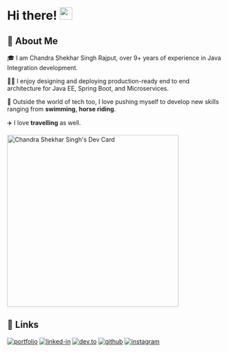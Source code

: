 <!--
**cssrajput/cssrajput** is a ✨ _special_ ✨ repository because its `README.md` (this file) appears on your GitHub profile.

Here are some ideas to get you started:

- 🔭 I’m currently working on ...
- 🌱 I’m currently learning ...
- 👯 I’m looking to collaborate on ...
- 🤔 I’m looking for help with ...
- 💬 Ask me about ...
- 📫 How to reach me: ...
- 😄 Pronouns: ...
- ⚡ Fun fact: ...
-->

# Hi there! <img src="https://media.giphy.com/media/hvRJCLFzcasrR4ia7z/giphy.gif" width="29px">

## 🚀 About Me

🎓 I am Chandra Shekhar Singh Rajput, over 9+ years of experience in Java Integration development.

👨‍💻 I enjoy designing and deploying production-ready end to end architecture for Java EE, Spring Boot, and Microservices.

🎸 Outside the world of tech too, I love pushing myself to develop new skills ranging from **swimming**, **horse riding**.

✈️ I love **travelling** as well.

<a href="https://app.daily.dev/cssrajput"><img src="https://api.daily.dev/devcards/2736dabe709a439b94b964591c421955.png?r=scg" width="400" alt="Chandra Shekhar Singh's Dev Card"/></a>

## 🔗 Links

[![portfolio](https://img.shields.io/badge/Portfolio-5340ff?style=for-the-badge&logo=Google-chrome&logoColor=white)](https://cssrajput.github.io/)
[![linked-in](https://img.shields.io/badge/Linked_In-0077B5?style=for-the-badge&logo=LinkedIn&logoColor=white)](https://www.linkedin.com/in/cssrajput/)
[![dev.to](https://img.shields.io/badge/Dev.to-0A0A0A?style=for-the-badge&logo=Dev-dot-To&logoColor=white)](https://dev.to/cssrajput)
[![github](https://img.shields.io/badge/GitHub-000000?style=for-the-badge&logo=GitHub&logoColor=white)](https://github.com/cssrajput)
[![instagram](https://img.shields.io/badge/Instagram-E4405F?style=for-the-badge&logo=instagram&logoColor=white)](https://www.instagram.com/cssrajput/)
